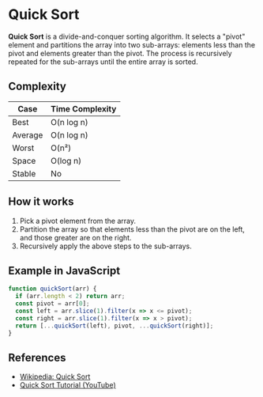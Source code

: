 # Quick Sort

**Quick Sort** is a divide-and-conquer sorting algorithm. It selects a "pivot" element and partitions the array into two sub-arrays: elements less than the pivot and elements greater than the pivot. The process is recursively repeated for the sub-arrays until the entire array is sorted.

## Complexity

| Case        | Time Complexity |
| ----------- | -------------- |
| Best        | O(n log n)     |
| Average     | O(n log n)     |
| Worst       | O(n²)          |
| Space       | O(log n)       |
| Stable      | No             |

## How it works

1. Pick a pivot element from the array.
2. Partition the array so that elements less than the pivot are on the left, and those greater are on the right.
3. Recursively apply the above steps to the sub-arrays.

## Example in JavaScript

```javascript
function quickSort(arr) {
  if (arr.length < 2) return arr;
  const pivot = arr[0];
  const left = arr.slice(1).filter(x => x <= pivot);
  const right = arr.slice(1).filter(x => x > pivot);
  return [...quickSort(left), pivot, ...quickSort(right)];
}
```

## References

- [Wikipedia: Quick Sort](https://en.wikipedia.org/wiki/Quicksort)
- [Quick Sort Tutorial (YouTube)](https://www.youtube.com/watch?v=Hoixgm4-P4M)